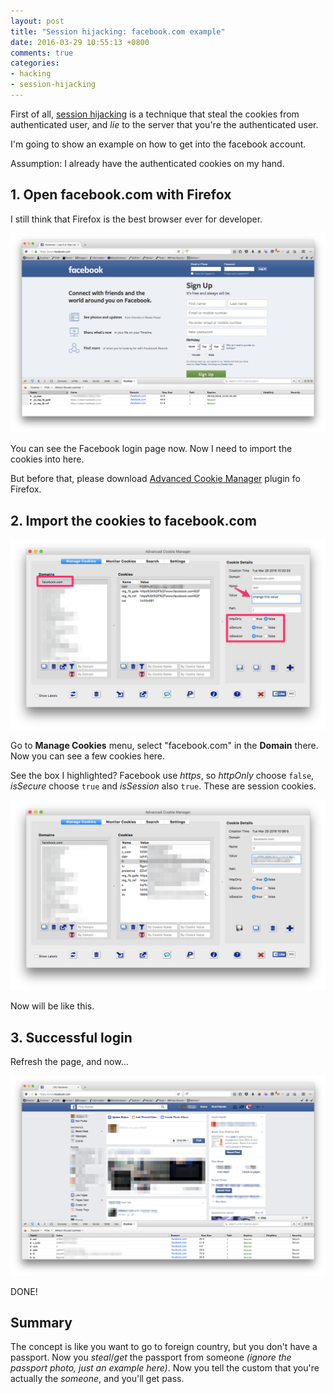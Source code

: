 ```yaml
---
layout: post
title: "Session hijacking: facebook.com example"
date: 2016-03-29 10:55:13 +0800
comments: true
categories: 
- hacking
- session-hijacking
---
```


First of all, [session hijacking](https://en.wikipedia.org/wiki/Session_hijacking) is a technique that steal the cookies from authenticated user, and _lie_ to the server that you're the authenticated user.

I'm going to show an example on how to get into the facebook account.

Assumption: I already have the authenticated cookies on my hand.

## 1. Open facebook.com with Firefox

I still think that Firefox is the best browser ever for developer.

![Firefox - facebook login page](/images/posts/2016-03-29-session-hijacking-facebook-dot-com-example/fb-before-login.png)

You can see the Facebook login page now. Now I need to import the cookies into here.

But before that, please download [Advanced Cookie Manager](https://addons.mozilla.org/en-US/firefox/addon/cookie-manager/) plugin fo Firefox.

## 2. Import the cookies to facebook.com

![Firefox plugin: Advanced cookie manager](/images/posts/2016-03-29-session-hijacking-facebook-dot-com-example/cookie-manager-begin-edit.png)

Go to **Manage Cookies** menu, select "facebook.com" in the **Domain** there. Now you can see a few cookies here.

See the box I highlighted? Facebook use _https_, so _httpOnly_ choose `false`, _isSecure_ choose `true` and _isSession_ also `true`. These are session cookies.

![Advanced cookie manager with all session cookies](/images/posts/2016-03-29-session-hijacking-facebook-dot-com-example/added-all-cookie.png)

Now will be like this.

## 3. Successful login

Refresh the page, and now...

![Successful login](/images/posts/2016-03-29-session-hijacking-facebook-dot-com-example/login-successful.png)

DONE!

## Summary

The concept is like you want to go to foreign country, but you don't have a passport. Now you _steal_/_get_ the passport from someone _(ignore the passport photo, just an example here)_. Now you tell the custom that you're actually the _someone_, and you'll get pass.
